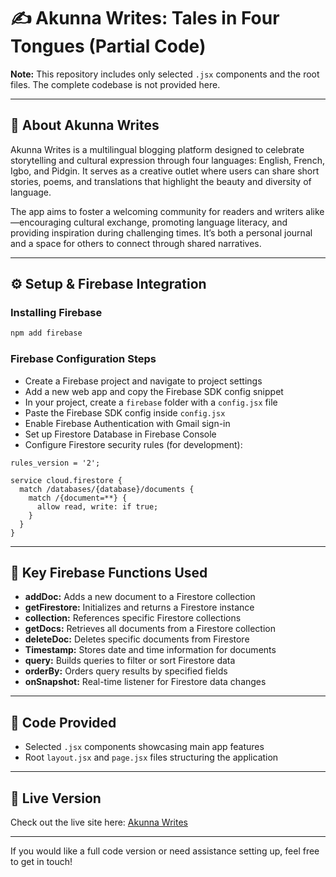 # ✍️ Akunna Writes: Tales in Four Tongues (Partial Code)

**Note:** This repository includes only selected `.jsx` components and the root files. The complete codebase is not provided here.

---

## 📖 About Akunna Writes

Akunna Writes is a multilingual blogging platform designed to celebrate storytelling and cultural expression through four languages: English, French, Igbo, and Pidgin. It serves as a creative outlet where users can share short stories, poems, and translations that highlight the beauty and diversity of language.

The app aims to foster a welcoming community for readers and writers alike—encouraging cultural exchange, promoting language literacy, and providing inspiration during challenging times. It’s both a personal journal and a space for others to connect through shared narratives.

---

## ⚙️ Setup & Firebase Integration

### Installing Firebase

```bash
npm add firebase
```

### Firebase Configuration Steps

* Create a Firebase project and navigate to project settings
* Add a new web app and copy the Firebase SDK config snippet
* In your project, create a `firebase` folder with a `config.jsx` file
* Paste the Firebase SDK config inside `config.jsx`
* Enable Firebase Authentication with Gmail sign-in
* Set up Firestore Database in Firebase Console
* Configure Firestore security rules (for development):

```plaintext
rules_version = '2';

service cloud.firestore {
  match /databases/{database}/documents {
    match /{document=**} {
      allow read, write: if true;
    }
  }
}
```

---

## 🔧 Key Firebase Functions Used

* **addDoc:** Adds a new document to a Firestore collection
* **getFirestore:** Initializes and returns a Firestore instance
* **collection:** References specific Firestore collections
* **getDocs:** Retrieves all documents from a Firestore collection
* **deleteDoc:** Deletes specific documents from Firestore
* **Timestamp:** Stores date and time information for documents
* **query:** Builds queries to filter or sort Firestore data
* **orderBy:** Orders query results by specified fields
* **onSnapshot:** Real-time listener for Firestore data changes

---

## 📂 Code Provided

* Selected `.jsx` components showcasing main app features
* Root `layout.jsx` and `page.jsx` files structuring the application

---

## 🔗 Live Version

Check out the live site here: [Akunna Writes](https://akunnawrites.com/)

---

If you would like a full code version or need assistance setting up, feel free to get in touch!
